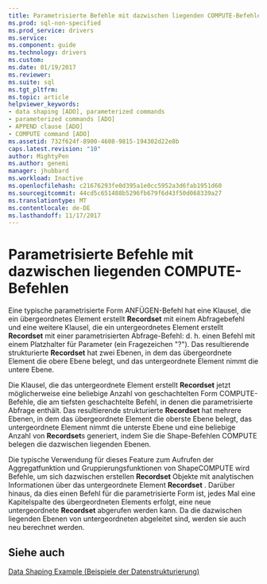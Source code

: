 ```yaml
---
title: Parametrisierte Befehle mit dazwischen liegenden COMPUTE-Befehlen | Microsoft Docs
ms.prod: sql-non-specified
ms.prod_service: drivers
ms.service: 
ms.component: guide
ms.technology: drivers
ms.custom: 
ms.date: 01/19/2017
ms.reviewer: 
ms.suite: sql
ms.tgt_pltfrm: 
ms.topic: article
helpviewer_keywords:
- data shaping [ADO], parameterized commands
- parameterized commands [ADO]
- APPEND clause [ADO]
- COMPUTE command [ADO]
ms.assetid: 732f624f-8900-4608-9815-194302d22e8b
caps.latest.revision: "10"
author: MightyPen
ms.author: genemi
manager: jhubbard
ms.workload: Inactive
ms.openlocfilehash: c21676293fe0d395a1e0cc5952a3d6fab1951d60
ms.sourcegitcommit: 44cd5c651488b5296fb679f6d43f50d068339a27
ms.translationtype: MT
ms.contentlocale: de-DE
ms.lasthandoff: 11/17/2017
---
```

# <a name="parameterized-commands-with-intervening-compute-commands"></a>Parametrisierte Befehle mit dazwischen liegenden COMPUTE-Befehlen
Eine typische parametrisierte Form ANFÜGEN-Befehl hat eine Klausel, die ein übergeordnetes Element erstellt **Recordset** mit einem Abfragebefehl und eine weitere Klausel, die ein untergeordnetes Element erstellt **Recordset** mit einer parametrisierten Abfrage-Befehl: d. h. einen Befehl mit einem Platzhalter für Parameter (ein Fragezeichen "?"). Das resultierende strukturierte **Recordset** hat zwei Ebenen, in dem das übergeordnete Element die obere Ebene belegt, und das untergeordnete Element nimmt die untere Ebene.  
  
 Die Klausel, die das untergeordnete Element erstellt **Recordset** jetzt möglicherweise eine beliebige Anzahl von geschachtelten Form COMPUTE-Befehle, die am tiefsten geschachtelte Befehl, in denen die parametrisierte Abfrage enthält. Das resultierende strukturierte **Recordset** hat mehrere Ebenen, in dem das übergeordnete Element die oberste Ebene belegt, das untergeordnete Element nimmt die unterste Ebene und eine beliebige Anzahl von **Recordset**s generiert, indem Sie die Shape-Befehlen COMPUTE belegen die dazwischen liegenden Ebenen.  
  
 Die typische Verwendung für dieses Feature zum Aufrufen der Aggregatfunktion und Gruppierungsfunktionen von ShapeCOMPUTE wird Befehle, um sich dazwischen erstellen **Recordset** Objekte mit analytischen Informationen über das untergeordnete Element **Recordset** . Darüber hinaus, da dies einen Befehl für die parametrisierte Form ist, jedes Mal eine Kapitelspalte des übergeordneten Elements erfolgt, eine neue untergeordnete **Recordset** abgerufen werden kann. Da die dazwischen liegenden Ebenen von untergeordneten abgeleitet sind, werden sie auch neu berechnet werden.  
  
## <a name="see-also"></a>Siehe auch  
 [Data Shaping Example (Beispiele der Datenstrukturierung)](../../../ado/guide/data/data-shaping-example.md)
